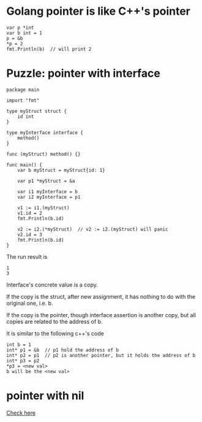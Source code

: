 # Golang pointer is like C++'s pointer

```
var p *int
var b int = 1
p = &b
*p = 2
fmt.Println(b)  // will print 2
```

# Puzzle: pointer with interface

```
package main

import "fmt"

type myStruct struct {
	id int
}

type myInterface interface {
	method()
}

func (myStruct) method() {}

func main() {
	var b myStruct = myStruct{id: 1}

	var p1 *myStruct = &a

	var i1 myInterface = b
	var i2 myInterface = p1

	v1 := i1.(myStruct)
	v1.id = 2
	fmt.Println(b.id)

	v2 := i2.(*myStruct)  // v2 := i2.(myStruct) will panic
	v2.id = 3
	fmt.Println(b.id)
}
```

The run result is

```
1
3
```

Interface's concrete value is a copy.

If the copy is the struct, after new assignment, it has nothing to do with the original one, i.e. b.

If the copy is the pointer, though interface assertion is another copy, but all copies are related to the address of b.

It is similar to the following c++'s code
```
int b = 1
int* p1 = &b  // p1 hold the address of b
int* p2 = p1  // p2 is another pointer, but it holds the address of b
int* p3 = p2
*p3 = <new val>
b will be the <new val>
```
# pointer with nil

[Check here](nil.md)
